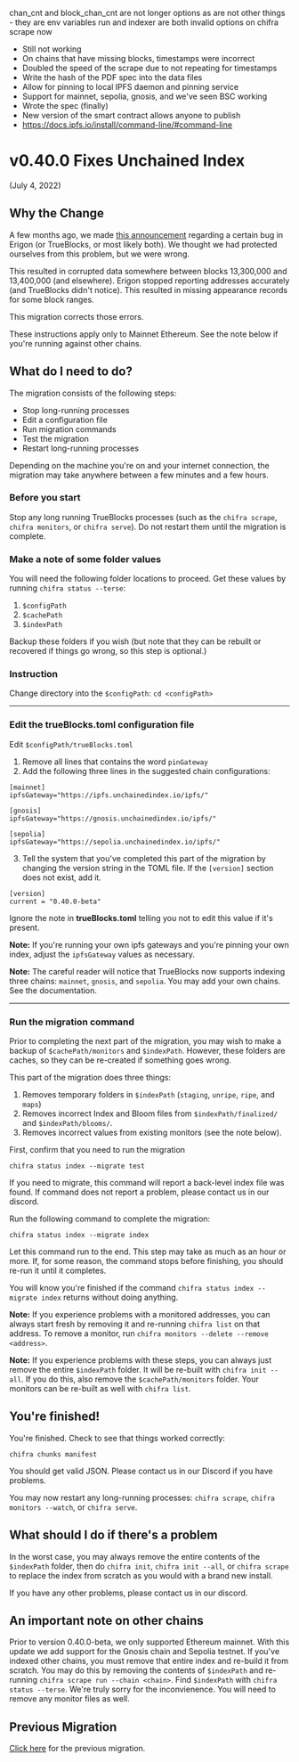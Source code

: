 chan_cnt and block_chan_cnt are not longer options as are not other things - they are env variables
run and indexer are both invalid options on chifra scrape now


- Still not working 
- On chains that have missing blocks, timestamps were incorrect 
- Doubled the speed of the scrape due to not repeating for timestamps 
- Write the hash of the PDF spec into the data files 
- Allow for pinning to local IPFS daemon and pinning service 
- Support for mainnet, sepolia, gnosis, and we've seen BSC working 
- Wrote the spec (finally) 
- New version of the smart contract allows anyone to publish 
- https://docs.ipfs.io/install/command-line/#command-line

# v0.40.0 Fixes Unchained Index

(July 4, 2022)

## Why the Change

A few months ago, we made [this announcement](https://discord.com/channels/570963863428661248/904527518948806686/955114745369854044)
regarding a certain bug in Erigon (or TrueBlocks, or most likely both). We thought we had protected ourselves from this problem,
but we were wrong.

This resulted in corrupted data somewhere between blocks 13,300,000 and 13,400,000 (and elsewhere).  Erigon stopped
reporting addresses accurately (and TrueBlocks didn't notice). This resulted in missing appearance records for
some block ranges.

This migration corrects those errors.

These instructions apply only to Mainnet Ethereum. See the note below if you're running against other chains.

## What do I need to do?

The migration consists of the following steps:

- Stop long-running processes
- Edit a configuration file
- Run migration commands
- Test the migration
- Restart long-running processes

Depending on the machine you're on and your internet connection, the migration may take anywhere between a few minutes and a few hours.

### Before you start

Stop any long running TrueBlocks processes (such as the `chifra scrape`, `chifra monitors`, or `chifra serve`). Do not restart them until the migration is complete.

### Make a note of some folder values

You will need the following folder locations to proceed. Get these values by running `chifra status --terse`:

1. `$configPath`
2. `$cachePath`
3. `$indexPath`

Backup these folders if you wish (but note that they can be rebuilt or recovered if things go wrong, so this step is optional.)

### Instruction

Change directory into the `$configPath`: `cd <configPath>`

----
### Edit the trueBlocks.toml configuration file

Edit `$configPath/trueBlocks.toml`

1. Remove all lines that contains the word `pinGateway`
2. Add the following three lines in the suggested chain configurations:

```[toml]
[mainnet]
ipfsGateway="https://ipfs.unchainedindex.io/ipfs/"

[gnosis]
ipfsGateway="https://gnosis.unchainedindex.io/ipfs/"

[sepolia]
ipfsGateway="https://sepolia.unchainedindex.io/ipfs/"
```

3. Tell the system that you've completed this part of the migration by changing the version string in the TOML file. If the `[version]` section does not exist, add it.

```[toml]
[version]
current = "0.40.0-beta"
```

Ignore the note in **trueBlocks.toml** telling you not to edit this value if it's present.

**Note:** If you're running your own ipfs gateways and you're pinning your own index, adjust the `ipfsGateway` values as necessary.

**Note:** The careful reader will notice that TrueBlocks now supports indexing three chains: `mainnet`, `gnosis`, and `sepolia`. You may add your own chains. See the documentation.

----
### Run the migration command

Prior to completing the next part of the migration, you may wish to make a backup of `$cachePath/monitors` and `$indexPath`. However, these folders are caches, so they can be re-created if something goes wrong.

This part of the migration does three things:

1. Removes temporary folders in `$indexPath` (`staging`, `unripe`, `ripe`, and `maps`)
2. Removes incorrect Index and Bloom files from `$indexPath/finalized/` and `$indexPath/blooms/`.
3. Removes incorrect values from existing monitors (see the note below).

First, confirm that you need to run the migration

```[bash]
chifra status index --migrate test
```

If you need to migrate, this command will report a back-level index file was found. If command does not report a problem, please contact us in our discord.

Run the following command to complete the migration:

```[bash]
chifra status index --migrate index
```

Let this command run to the end. This step may take as much as an hour or more. If, for some reason, the command stops before finishing, you should re-run it until it completes.

You will know you're finished if the command `chifra status index --migrate index` returns without doing anything.

**Note:** If you experience problems with a monitored addresses, you can always start fresh by removing it and re-running `chifra list` on that address. To remove a monitor, run `chifra monitors --delete --remove <address>`. 

**Note:** If you experience problems with these steps, you can always just remove the entire `$indexPath` folder. It will be re-built with `chifra init --all`. If you do this, also remove the `$cachePath/monitors` folder. Your monitors can be re-built as well with `chifra list`.

## You're finished!

You're finished. Check to see that things worked correctly:

```[bash]
chifra chunks manifest
```

You should get valid JSON. Please contact us in our Discord if you have problems.

You may now restart any long-running processes: `chifra scrape`, `chifra monitors --watch`, or `chifra serve`.

## What should I do if there's a problem

In the worst case, you may always remove the entire contents of the `$indexPath` folder, then do `chifra init`, `chifra init --all`, or `chifra scrape` to replace the index from scratch as you would with a brand new install.

If you have any other problems, please contact us in our discord.

## An important note on other chains

Prior to version 0.40.0-beta, we only supported Ethereum mainnet. With this update we add support for the Gnosis chain and Sepolia testnet. If you've indexed other chains, you must remove that entire index and re-build it from scratch. You may do this by removing the contents of `$indexPath` and re-running `chifra scrape run --chain <chain>`. Find `$indexPath` with `chifra status --terse`. We're truly sorry for the inconvienence. You will need to remove any monitor files as well.

## Previous Migration

[Click here](./README-v0.30.0.md) for the previous migration.
